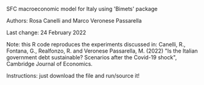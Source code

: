 SFC macroeconomic model for Italy using 'Bimets' package

Authors: Rosa Canelli and Marco Veronese Passarella

Last change: 24 February 2022

Note: this R code reproduces the experiments discussed in: Canelli, R., Fontana, G., Realfonzo, R. and Veronese Passarella, M. (2022) "Is the Italian government debt sustainable? Scenarios after the Covid-19 shock", Cambridge Journal of Economics. 

Instructions: just download the file and run/source it!
